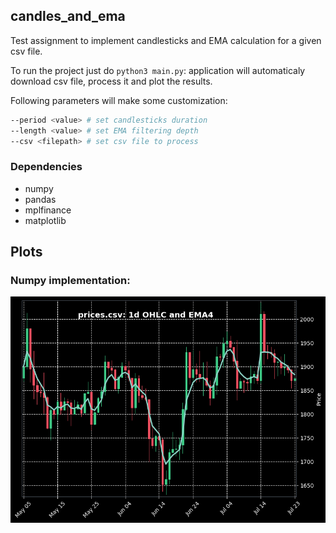 ## candles_and_ema

Test assignment to implement candlesticks and EMA calculation for a given csv 
file. 

To run the project just do `python3 main.py`: application will automaticaly 
download csv file, process it and plot the results.

Following parameters will make some customization:
```bash
--period <value> # set candlesticks duration
--length <value> # set EMA filtering depth
--csv <filepath> # set csv file to process
```


### Dependencies

- numpy
- pandas
- mplfinance
- matplotlib


## Plots

### Numpy implementation:
![numpy implementation](./prices.png)


